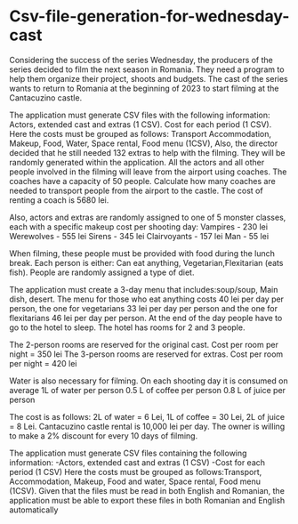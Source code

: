 # Csv-file-generation-for-wednesday-cast
Considering the success of the series Wednesday, the producers of the series decided to film the next season in Romania.
They need a program to help them organize their project, shoots and budgets.
The cast of the series wants to return to Romania at the beginning of 2023 to start filming at the Cantacuzino castle.

The application must generate CSV files with the following information: Actors, extended cast and extras (1 CSV).
Cost for each period (1 CSV).
Here the costs must be grouped as follows: Transport Accommodation, Makeup, Food, Water, Space rental, Food menu (1CSV),
Also, the director decided that he still needed 132 extras to help with the filming. They will be randomly generated within the application.
All the actors and all other people involved in the filming will leave from the airport using coaches. The coaches have a capacity of 50 people.
Calculate how many coaches are needed to transport people from the airport to the castle.
The cost of renting a coach is 5680 lei.

Also, actors and extras are randomly assigned to one of 5 monster classes, each with a specific makeup cost per shooting day:
Vampires - 230 lei
Werewolves - 555 lei
Sirens - 345 lei
Clairvoyants - 157 lei
Man - 55 lei

When filming, these people must be provided with food during the lunch break. Each person is either: Can eat anything, Vegetarian,Flexitarian (eats fish).
People are randomly assigned a type of diet.

The application must create a 3-day menu that includes:soup/soup, Main dish, desert.
The menu for those who eat anything costs 40 lei per day per person, the one for vegetarians 33 lei per day per person and the one for flexitarians 46 lei per day per person.
At the end of the day people have to go to the hotel to sleep. The hotel has rooms for 2 and 3 people.

The 2-person rooms are reserved for the original cast. Cost per room per night = 350 lei
The 3-person rooms are reserved for extras. Cost per room per night = 420 lei

Water is also necessary for filming. On each shooting day it is consumed on average
1L of water per person
0.5 L of coffee per person
0.8 L of juice per person

The cost is as follows: 2L of water = 6 Lei, 1L of coffee = 30 Lei, 2L of juice = 8 Lei.
Cantacuzino castle rental is 10,000 lei per day. The owner is willing to make a 2% discount for every 10 days of filming.

The application must generate CSV files containing the following information:
-Actors, extended cast and extras (1 CSV)
-Cost for each period (1 CSV)
Here the costs must be grouped as follows:Transport, Accommodation, Makeup, Food and water, Space rental, Food menu (1CSV).
Given that the files must be read in both English and Romanian, the application must be able to export these files in both Romanian and English automatically
